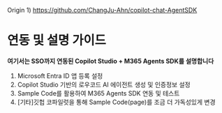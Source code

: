 Origin 1) https://github.com/ChangJu-Ahn/copilot-chat-AgentSDK

연동 및 설명 가이드
===

**여기서는 SSO까지 연동된 Copilot Studio + M365 Agents SDK를 설명합니다**

1) Microsoft Entra ID 앱 등록 설정
2) Copilot Studio 기반의 로우코드 AI 에이전트 생성 및 인증정보 설정
3) Sample Code를 활용하여 M365 Agents SDK 연동 및 테스트
4) [기타]깃헙 코파일럿을 통해 Sample Code(page)를 조금 더 가독성있게 변경 
